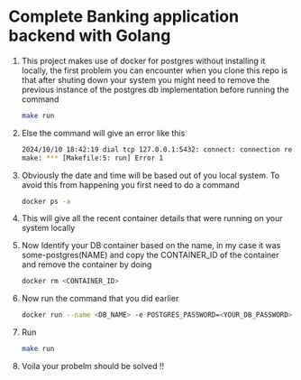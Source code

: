 # Complete Banking application backend with Golang

1. This project makes use of docker for postgres without installing it locally, the first problem you can encounter when you clone this repo is that after shuting down your system you might need to remove the previous instance of the postgres db implementation before running the command 
    ```bash
    make run 

2. Else the command will give an error like this
    ```bash
    2024/10/10 18:42:19 dial tcp 127.0.0.1:5432: connect: connection refused
    make: *** [Makefile:5: run] Error 1

3. Obviously the date and time will be based out of you local system. To avoid this from happening you first need to do a command
    ```bash
    docker ps -a
    
4. This will give all the recent container details that were running on your system locally

5. Now Identify your DB container based on the name, in my case it was some-postgres(NAME) and copy the CONTAINER_ID of the container and remove the container by doing 
    ```bash 
    docker rm <CONTAINER_ID>

6. Now run the command that you did earlier 
    ```bash
    docker run --name <DB_NAME> -e POSTGRES_PASSWORD=<YOUR_DB_PASSWORD> -p 5432:5432 -d postgres

7. Run 
    ```bash
    make run

8. Voila your probelm should be solved !!